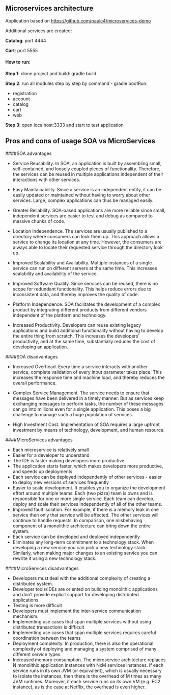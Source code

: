 Microservices architecture 
-----------------------
Application based on https://github.com/paulc4/microservices-demo

Additional services are created:

**Catalog**: port 4444

**Cart**: port 5555

#### How to run:
**Step 1**: clone project and build: gradle build

**Step 2**: run all modules step by step by command - gradle bootRun:
   - registration
   - account
   - catalog
   - cart
   - web

**Step 3**: open localhost:3333 and start to test application 


Pros and cons of usage SOA vs MicroServices 
-----------------------

####SOA advantages
- Service Reusability.
In SOA, an application is built by assembling small, self-contained, and loosely coupled pieces of functionality. Therefore, the services can be reused in multiple applications independent of their interactions with other services.

- Easy Maintainability.
Since a service is an independent entity, it can be easily updated or maintained without having to worry about other services. Large, complex applications can thus be managed easily.

- Greater Reliability.
SOA-based applications are more reliable since small, independent services are easier to test and debug as compared to massive chunks of code.

- Location Independence.
The services are usually published to a directory where consumers can look them up. This approach allows a service to change its location at any time. However, the consumers are always able to locate their requested service through the directory look up.

- Improved Scalability and Availability.
Multiple instances of a single service can run on different servers at the same time. This increases scalability and availability of the service.

- Improved Software Quality.
Since services can be reused, there is no scope for redundant functionality. This helps reduce errors due to inconsistent data, and thereby improves the quality of code.

- Platform Independence.
SOA facilitates the development of a complex product by integrating different products from different vendors independent of the platform and technology.

- Increased Productivity.
Developers can reuse existing legacy applications and build additional functionality without having to develop the entire thing from scratch. This increases the developers' productivity, and at the same time, substantially reduces the cost of developing an application.

####SOA disadvantages

- Increased Overhead.
Every time a service interacts with another service, complete validation of every input parameter takes place. This increases the response time and machine load, and thereby reduces the overall performance.

- Complex Service Management.
The service needs to ensure that messages have been delivered in a timely manner. But as services keep exchanging messages to perform tasks, the number of these messages can go into millions even for a single application. This poses a big challenge to manage such a huge population of services.

- High Investment Cost.
Implementation of SOA requires a large upfront investment by means of technology, development, and human resource.

####MicroServices advantages
- Each microservice is relatively small
- Easier for a developer to understand
- The IDE is faster making developers more productive
- The application starts faster, which makes developers more productive, and speeds up deployments
- Each service can be deployed independently of other services - easier to deploy new versions of services frequently
- Easier to scale development. It enables you to organize the development effort around multiple teams. Each (two pizza) team is owns and is responsible for one or more single service. Each team can develop, deploy and scale their services independently of all of the other teams.
- Improved fault isolation. For example, if there is a memory leak in one service then only that service will be affected. The other services will continue to handle requests. In comparison, one misbehaving component of a monolithic architecture can bring down the entire system.
- Each service can be developed and deployed independently
- Eliminates any long-term commitment to a technology stack. When developing a new service you can pick a new technology stack. Similarly, when making major changes to an existing service you can rewrite it using a new technology stack.

####MicroServices disadvantages
- Developers must deal with the additional complexity of creating a distributed system.
- Developer tools/IDEs are oriented on building monolithic applications and don’t provide explicit support for developing distributed applications.
- Testing is more difficult
- Developers must implement the inter-service communication mechanism.
- Implementing use cases that span multiple services without using distributed transactions is difficult
- Implementing use cases that span multiple services requires careful coordination between the teams
- Deployment complexity. In production, there is also the operational complexity of deploying and managing a system comprised of many different service types.
- Increased memory consumption. The microservice architecture replaces N monolithic application instances with NxM services instances. If each service runs in its own JVM (or equivalent), which is usually necessary to isolate the instances, then there is the overhead of M times as many JVM runtimes. Moreover, if each service runs on its own VM (e.g. EC2 instance), as is the case at Netflix, the overhead is even higher.
